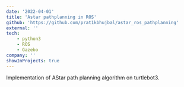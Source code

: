 ```yaml
---
date: '2022-04-01'
title: 'Astar pathplanning in ROS'
github: 'https://github.com/prat1kbhujbal/astar_ros_pathplanning'
external: ''
tech: 
    - python3
    - ROS
    - Gazebo
company: ''
showInProjects: true
---
```

Implementation of AStar path planning algorithm on turtlebot3.

